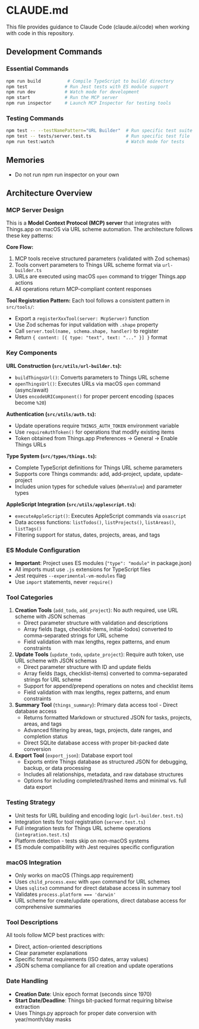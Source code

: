 # CLAUDE.md

This file provides guidance to Claude Code (claude.ai/code) when working with code in this repository.

## Development Commands

### Essential Commands
```bash
npm run build          # Compile TypeScript to build/ directory
npm test              # Run Jest tests with ES module support
npm run dev           # Watch mode for development
npm start             # Run the MCP server
npm run inspector     # Launch MCP Inspector for testing tools
```

### Testing Commands
```bash
npm test -- --testNamePattern="URL Builder"  # Run specific test suite
npm test -- tests/server.test.ts             # Run specific test file
npm run test:watch                           # Watch mode for tests
```

## Memories

- Do not run npm run inspector on your own

## Architecture Overview

### MCP Server Design
This is a **Model Context Protocol (MCP) server** that integrates with Things.app on macOS via URL scheme automation. The architecture follows these key patterns:

**Core Flow:**
1. MCP tools receive structured parameters (validated with Zod schemas)
2. Tools convert parameters to Things URL scheme format via `url-builder.ts`
3. URLs are executed using macOS `open` command to trigger Things.app actions
4. All operations return MCP-compliant content responses

**Tool Registration Pattern:**
Each tool follows a consistent pattern in `src/tools/`:
- Export a `registerXxxTool(server: McpServer)` function
- Use Zod schemas for input validation with `.shape` property
- Call `server.tool(name, schema.shape, handler)` to register
- Return `{ content: [{ type: "text", text: "..." }] }` format

### Key Components

**URL Construction (`src/utils/url-builder.ts`):**
- `buildThingsUrl()`: Converts parameters to Things URL scheme
- `openThingsUrl()`: Executes URLs via macOS `open` command (async/await)
- Uses `encodeURIComponent()` for proper percent encoding (spaces become `%20`)

**Authentication (`src/utils/auth.ts`):**
- Update operations require `THINGS_AUTH_TOKEN` environment variable
- Use `requireAuthToken()` for operations that modify existing items
- Token obtained from Things.app Preferences → General → Enable Things URLs

**Type System (`src/types/things.ts`):**
- Complete TypeScript definitions for Things URL scheme parameters
- Supports core Things commands: add, add-project, update, update-project
- Includes union types for schedule values (`WhenValue`) and parameter types

**AppleScript Integration (`src/utils/applescript.ts`):**
- `executeAppleScript()`: Executes AppleScript commands via `osascript`
- Data access functions: `listTodos()`, `listProjects()`, `listAreas()`, `listTags()`
- Filtering support for status, dates, projects, areas, and tags

### ES Module Configuration
- **Important**: Project uses ES modules (`"type": "module"` in package.json)
- All imports must use `.js` extensions for TypeScript files
- Jest requires `--experimental-vm-modules` flag
- Use `import` statements, never `require()`

### Tool Categories
1. **Creation Tools** (`add_todo`, `add_project`): No auth required, use URL scheme with JSON schemas
   - Direct parameter structure with validation and descriptions
   - Array fields (tags, checklist-items, initial-todos) converted to comma-separated strings for URL scheme
   - Field validation with max lengths, regex patterns, and enum constraints
2. **Update Tools** (`update_todo`, `update_project`): Require auth token, use URL scheme with JSON schemas
   - Direct parameter structure with ID and update fields
   - Array fields (tags, checklist-items) converted to comma-separated strings for URL scheme
   - Support for append/prepend operations on notes and checklist items
   - Field validation with max lengths, regex patterns, and enum constraints
3. **Summary Tool** (`things_summary`): Primary data access tool - Direct database access
   - Returns formatted Markdown or structured JSON for tasks, projects, areas, and tags
   - Advanced filtering by areas, tags, projects, date ranges, and completion status
   - Direct SQLite database access with proper bit-packed date conversion
4. **Export Tool** (`export_json`): Database export tool
   - Exports entire Things database as structured JSON for debugging, backup, or data processing
   - Includes all relationships, metadata, and raw database structures
   - Options for including completed/trashed items and minimal vs. full data export

### Testing Strategy
- Unit tests for URL building and encoding logic (`url-builder.test.ts`)
- Integration tests for tool registration (`server.test.ts`)
- Full integration tests for Things URL scheme operations (`integration.test.ts`)
- Platform detection - tests skip on non-macOS systems
- ES module compatibility with Jest requires specific configuration

### macOS Integration
- Only works on macOS (Things.app requirement)
- Uses `child_process.exec` with `open` command for URL schemes
- Uses `sqlite3` command for direct database access in summary tool
- Validates `process.platform === 'darwin'`
- URL scheme for create/update operations, direct database access for comprehensive summaries

### Tool Descriptions
All tools follow MCP best practices with:
- Direct, action-oriented descriptions
- Clear parameter explanations
- Specific format requirements (ISO dates, array values)
- JSON schema compliance for all creation and update operations

### Date Handling
- **Creation Date**: Unix epoch format (seconds since 1970)
- **Start Date/Deadline**: Things bit-packed format requiring bitwise extraction
- Uses Things.py approach for proper date conversion with year/month/day masks